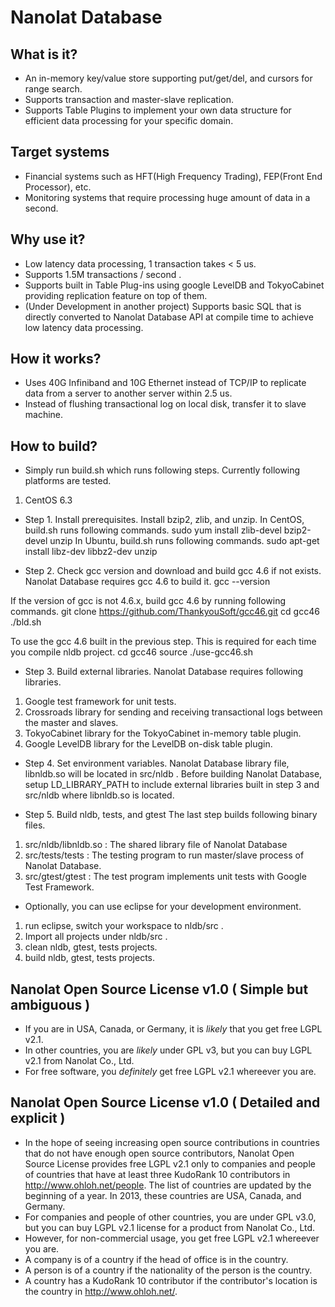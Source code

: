 Nanolat Database
================

What is it?
-----------
- An in-memory key/value store supporting put/get/del, and cursors for range search.
- Supports transaction and master-slave replication.
- Supports Table Plugins to implement your own data structure for efficient data processing for your specific domain.

Target systems
--------------
- Financial systems such as HFT(High Frequency Trading), FEP(Front End Processor), etc.
- Monitoring systems that require processing huge amount of data in a second.

Why use it?
-----------
- Low latency data processing, 1 transaction takes < 5 us.
- Supports 1.5M transactions / second .
- Supports built in Table Plug-ins using google LevelDB and TokyoCabinet providing replication feature on top of them. 
- (Under Development in another project) Supports basic SQL that is directly converted to Nanolat Database API at compile time to achieve low latency data processing.

How it works?
-------------
- Uses 40G Infiniband and 10G Ethernet instead of TCP/IP to replicate data from a server to another server within 2.5 us.
- Instead of flushing transactional log on local disk, transfer it to slave machine.

How to build?
-------------
- Simply run build.sh which runs following steps. Currently following platforms are tested. 
1. CentOS 6.3

- Step 1. Install prerequisites. 
Install bzip2, zlib, and unzip. In CentOS, build.sh runs following commands.
    sudo yum install zlib-devel bzip2-devel unzip
In Ubuntu, build.sh runs following commands.
    sudo apt-get install libz-dev libbz2-dev unzip

- Step 2. Check gcc version and download and build gcc 4.6 if not exists.
Nanolat Database requires gcc 4.6 to build it. 
    gcc --version

If the version of gcc is not 4.6.x, build gcc 4.6 by running following commands.
    git clone https://github.com/ThankyouSoft/gcc46.git
    cd gcc46
    ./bld.sh

To use the gcc 4.6 built in the previous step. This is required for each time you compile nldb project. 
    cd gcc46
    source ./use-gcc46.sh

- Step 3. Build external libraries.
Nanolat Database requires following libraries.
1. Google test framework for unit tests.
2. Crossroads library for sending and receiving transactional logs between the master and slaves.
3. TokyoCabinet library for the TokyoCabinet in-memory table plugin.
4. Google LevelDB library for the LevelDB on-disk table plugin.

- Step 4. Set environment variables.
Nanolat Database library file, libnldb.so will be located in src/nldb . 
Before building Nanolat Database, setup LD_LIBRARY_PATH to include external libraries built in step 3 and src/nldb where libnldb.so is located.

- Step 5. Build nldb, tests, and gtest 
The last step builds following binary files.
1. src/nldb/libnldb.so : The shared library file of Nanolat Database
2. src/tests/tests : The testing program to run master/slave process of Nanolat Database.
3. src/gtest/gtest : The test program implements unit tests with Google Test Framework.

- Optionally, you can use eclipse for your development environment. 
1. run eclipse, switch your workspace to nldb/src .
2. Import all projects under nldb/src .
3. clean nldb, gtest, tests projects. 
4. build nldb, gtest, tests projects. 

Nanolat Open Source License v1.0 ( Simple but ambiguous )
---------------------------------------------------------
- If you are in USA, Canada, or Germany, it is *likely* that you get free LGPL v2.1.  
- In other countries, you are *likely* under GPL v3, but you can buy LGPL v2.1 from Nanolat Co., Ltd. 
- For free software, you *definitely* get free LGPL v2.1 whereever you are.

Nanolat Open Source License v1.0 ( Detailed and explicit )
----------------------------------------------------------
- In the hope of seeing increasing open source contributions in countries that do not have enough open source contributors, Nanolat Open Source License provides free LGPL v2.1 only to companies and people of countries that have at least three KudoRank 10 contributors in http://www.ohloh.net/people. The list of countries are updated by the beginning of a year. In 2013, these countries are USA, Canada, and Germany.
- For companies and people of other countries, you are under GPL v3.0, but you can buy LGPL v2.1 license for a product from Nanolat Co., Ltd.
- However, for non-commercial usage, you get free LGPL v2.1 whereever you are.
- A company is of a country if the head of office is in the country.
- A person is of a country if the nationality of the person is the country.
- A country has a KudoRank 10 contributor if the contributor's location is the country in http://www.ohloh.net/.
